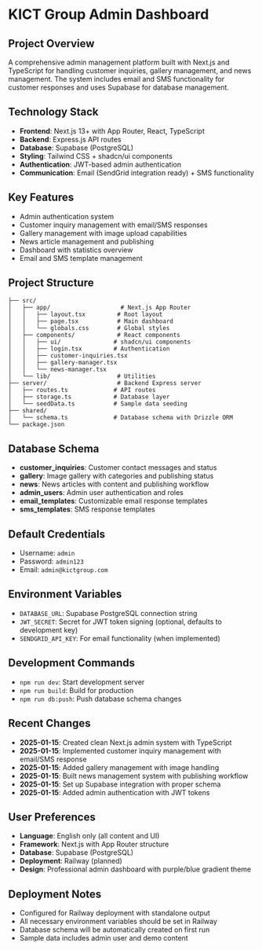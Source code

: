 # KICT Group Admin Dashboard

## Project Overview
A comprehensive admin management platform built with Next.js and TypeScript for handling customer inquiries, gallery management, and news management. The system includes email and SMS functionality for customer responses and uses Supabase for database management.

## Technology Stack
- **Frontend**: Next.js 13+ with App Router, React, TypeScript
- **Backend**: Express.js API routes
- **Database**: Supabase (PostgreSQL)
- **Styling**: Tailwind CSS + shadcn/ui components
- **Authentication**: JWT-based admin authentication
- **Communication**: Email (SendGrid integration ready) + SMS functionality

## Key Features
- Admin authentication system
- Customer inquiry management with email/SMS responses
- Gallery management with image upload capabilities
- News article management and publishing
- Dashboard with statistics overview
- Email and SMS template management

## Project Structure
```
├── src/
│   ├── app/                    # Next.js App Router
│   │   ├── layout.tsx         # Root layout
│   │   ├── page.tsx           # Main dashboard
│   │   └── globals.css        # Global styles
│   ├── components/            # React components
│   │   ├── ui/               # shadcn/ui components
│   │   ├── login.tsx         # Authentication
│   │   ├── customer-inquiries.tsx
│   │   ├── gallery-manager.tsx
│   │   └── news-manager.tsx
│   └── lib/                   # Utilities
├── server/                    # Backend Express server
│   ├── routes.ts             # API routes
│   ├── storage.ts            # Database layer
│   └── seedData.ts           # Sample data seeding
├── shared/
│   └── schema.ts             # Database schema with Drizzle ORM
└── package.json
```

## Database Schema
- **customer_inquiries**: Customer contact messages and status
- **gallery**: Image gallery with categories and publishing status
- **news**: News articles with content and publishing workflow
- **admin_users**: Admin user authentication and roles
- **email_templates**: Customizable email response templates
- **sms_templates**: SMS response templates

## Default Credentials
- Username: `admin`
- Password: `admin123`
- Email: `admin@kictgroup.com`

## Environment Variables
- `DATABASE_URL`: Supabase PostgreSQL connection string
- `JWT_SECRET`: Secret for JWT token signing (optional, defaults to development key)
- `SENDGRID_API_KEY`: For email functionality (when implemented)

## Development Commands
- `npm run dev`: Start development server
- `npm run build`: Build for production
- `npm run db:push`: Push database schema changes

## Recent Changes
- **2025-01-15**: Created clean Next.js admin system with TypeScript
- **2025-01-15**: Implemented customer inquiry management with email/SMS response
- **2025-01-15**: Added gallery management with image handling
- **2025-01-15**: Built news management system with publishing workflow
- **2025-01-15**: Set up Supabase integration with proper schema
- **2025-01-15**: Added admin authentication with JWT tokens

## User Preferences
- **Language**: English only (all content and UI)
- **Framework**: Next.js with App Router structure
- **Database**: Supabase (PostgreSQL)
- **Deployment**: Railway (planned)
- **Design**: Professional admin dashboard with purple/blue gradient theme

## Deployment Notes
- Configured for Railway deployment with standalone output
- All necessary environment variables should be set in Railway
- Database schema will be automatically created on first run
- Sample data includes admin user and demo content